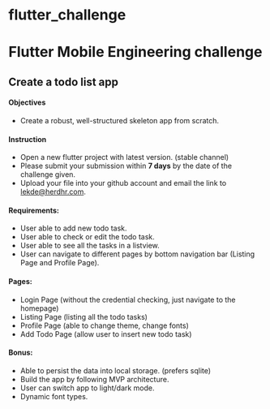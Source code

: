 # flutter_challenge

# Flutter Mobile Engineering challenge

## Create a todo list app

#### Objectives
- Create a robust, well-structured skeleton app from scratch.

#### Instruction
- Open a new flutter project with latest version. (stable channel)
- Please submit your submission within <b>7 days</b> by the date of the challenge given.
- Upload your file into your github account and email the link to lekde@herdhr.com.

#### Requirements:
- User able to add new todo task.
- User able to check or edit the todo task.
- User able to see all the tasks in a listview.
- User can navigate to different pages by bottom navigation bar (Listing Page and Profile Page).

#### Pages:
- Login Page (without the credential checking, just navigate to the homepage)
- Listing Page (listing all the todo tasks)
- Profile Page (able to change theme, change fonts)
- Add Todo Page (allow user to insert new todo task)

#### Bonus:
- Able to persist the data into local storage. (prefers sqlite)
- Build the app by following MVP architecture.
- User can switch app to light/dark mode.
- Dynamic font types.
